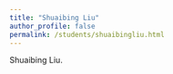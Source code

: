 ```yaml
---
title: "Shuaibing Liu"
author_profile: false
permalink: /students/shuaibingliu.html
---
```

  
Shuaibing Liu.